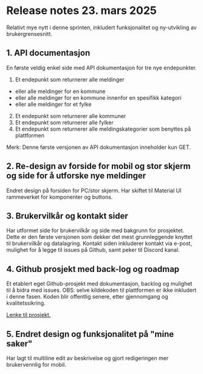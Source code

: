 # Release notes 23. mars 2025

Relativt mye nytt i denne sprinten, inkludert funksjonalitet og ny-utvikling av brukergrensesnitt. 

## 1. API documentasjon
En første veldig enkel side med API dokumentasjon for tre nye endepunkter. 

1. Et endepunkt som returnerer alle meldinger
- eller alle meldinger for en kommune
- eller alle meldinger for en kommune innenfor en spesifikk kategori
- eller alle meldinger for et fylke
2. Et endepunkt som returnerer alle kommuner
3. Et endepunkt som returnerer alle fylker
4. Et endepunkt som returnerer alle meldingskategorier som benyttes på plattformen

Merk: Denne første versjonen av API dokumentasjon inneholder kun GET. 

## 2. Re-design av forside for mobil og stor skjerm og side for å utforske nye meldinger
Endret design på forsiden for PC/stor skjerm. Har skiftet til Material UI rammeverket for komponenter og buttons. 

## 3. Brukervilkår og kontakt sider
Har utformet side for brukervilkår og side med bakgrunn for prosjektet. Dette er den første versjonen som dekker det mest grunnleggende knyttet til brukervilkår og datalagring. 
Kontakt siden inkluderer kontakt via e-post, mulighet for å legge til issues på Github, samt peker til Discord kanal. 

## 4. Github prosjekt med back-log og roadmap
Et etablert eget Github-prosjekt med dokumentasjon, backlog og mulighet til å bidra med issues. OBS: selve kildekoden til plattformen er ikke inkludert i denne fasen. Koden blir offentlig senere, etter gjennomgang og kvalitetssikring. 

[Lenke til prosjekt.](https://github.com) 

## 5. Endret design og funksjonalitet på "mine saker"
Har lagt til multiline edit av beskrivelse og gjort redigeringen mer brukervennlig for mobil. 

